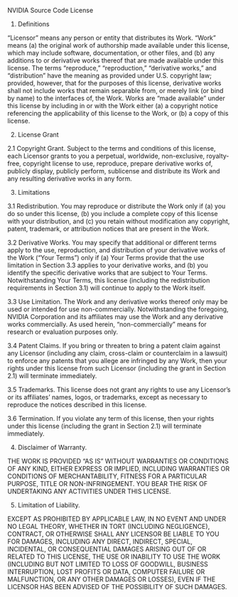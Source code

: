 NVIDIA Source Code License

1. Definitions

“Licensor” means any person or entity that distributes its Work.
“Work” means (a) the original work of authorship made available under this license, which may include software, documentation, or other files, and (b) any additions to or derivative works  thereof  that are made available under this license.
The terms “reproduce,” “reproduction,” “derivative works,” and “distribution” have the meaning as provided under U.S. copyright law; provided, however, that for the purposes of this license, derivative works shall not include works that remain separable from, or merely link (or bind by name) to the interfaces of, the Work.
Works are “made available” under this license by including in or with the Work either (a) a copyright notice referencing the applicability of this license to the Work, or (b) a copy of this license.

2. License Grant

2.1 Copyright Grant. Subject to the terms and conditions of this license, each Licensor grants to you a perpetual, worldwide, non-exclusive, royalty-free, copyright license to use, reproduce, prepare derivative works of, publicly display, publicly perform, sublicense and distribute its Work and any resulting derivative works in any form.

3. Limitations

3.1 Redistribution. You may reproduce or distribute the Work only if (a) you do so under this license, (b) you include a complete copy of this license with your distribution, and (c) you retain without modification any copyright, patent, trademark, or attribution notices that are present in the Work.

3.2 Derivative Works. You may specify that additional or different terms apply to the use, reproduction, and distribution of your derivative works of the Work (“Your Terms”) only if (a) Your Terms provide that the use limitation in Section 3.3 applies to your derivative works, and (b) you identify the specific derivative works that are subject to Your Terms. Notwithstanding Your Terms, this license (including the redistribution requirements in Section 3.1) will continue to apply to the Work itself.

3.3 Use Limitation. The Work and any derivative works thereof only may be used or intended for use non-commercially. Notwithstanding the foregoing, NVIDIA Corporation and its affiliates may use the Work and any derivative works commercially. As used herein, “non-commercially” means for research or evaluation purposes only.

3.4 Patent Claims. If you bring or threaten to bring a patent claim against any Licensor (including any claim, cross-claim or counterclaim in a lawsuit) to enforce any patents that you allege are infringed by any Work, then your rights under this license from such Licensor (including the grant in Section 2.1) will terminate immediately.

3.5 Trademarks. This license does not grant any rights to use any Licensor’s or its affiliates’ names, logos, or trademarks, except as necessary to reproduce the notices described in this license.

3.6 Termination. If you violate any term of this license, then your rights under this license (including the grant in Section 2.1) will terminate immediately.

4. Disclaimer of Warranty.

THE WORK IS PROVIDED “AS IS” WITHOUT WARRANTIES OR CONDITIONS OF ANY KIND, EITHER EXPRESS OR IMPLIED, INCLUDING WARRANTIES OR CONDITIONS OF 
MERCHANTABILITY, FITNESS FOR A PARTICULAR PURPOSE, TITLE OR NON-INFRINGEMENT. YOU BEAR THE RISK OF UNDERTAKING ANY ACTIVITIES UNDER THIS LICENSE. 

5. Limitation of Liability.

EXCEPT AS PROHIBITED BY APPLICABLE LAW, IN NO EVENT AND UNDER NO LEGAL THEORY, WHETHER IN TORT (INCLUDING NEGLIGENCE), CONTRACT, OR OTHERWISE SHALL ANY LICENSOR BE LIABLE TO YOU FOR DAMAGES, INCLUDING ANY DIRECT, INDIRECT, SPECIAL, INCIDENTAL, OR CONSEQUENTIAL DAMAGES ARISING OUT OF OR RELATED TO THIS LICENSE, THE USE OR INABILITY TO USE THE WORK (INCLUDING BUT NOT LIMITED TO LOSS OF GOODWILL, BUSINESS INTERRUPTION, LOST PROFITS OR DATA, COMPUTER FAILURE OR MALFUNCTION, OR ANY OTHER DAMAGES OR LOSSES), EVEN IF THE LICENSOR HAS BEEN ADVISED OF THE POSSIBILITY OF SUCH DAMAGES.